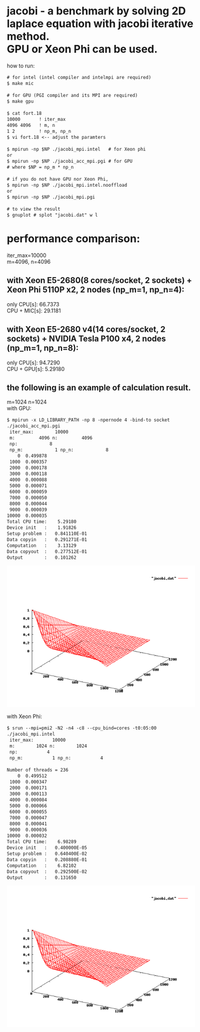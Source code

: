 jacobi - a benchmark by solving 2D laplace equation with jacobi iterative method.  
         GPU or Xeon Phi can be used.  
============
how to run:  
  
    # for intel (intel compiler and intelmpi are required)  
    $ make mic  
    
    # for GPU (PGI compiler and its MPI are required)  
    $ make gpu  
    
    $ cat fort.18  
    10000       ! iter_max  
    4096 4096   ! m, n  
    1 2         ! np_m, np_n  
    $ vi fort.18 <-- adjust the paramters  
    
    $ mpirun -np $NP ./jacobi_mpi.intel   # for Xeon phi  
    or  
    $ mpirun -np $NP ./jacobi_acc_mpi.pgi # for GPU
    # where $NP = np_m * np_n
    
    # if you do not have GPU nor Xeon Phi,
    $ mpirun -np $NP ./jacobi_mpi.intel.nooffload
    or
    $ mpirun -np $NP ./jacobi_mpi.pgi

    # to view the result
    $ gnuplot # splot "jacobi.dat" w l

performance comparison:
============
iter_max=10000  
m=4096, n=4096  
  
with Xeon E5-2680(8 cores/socket, 2 sockets) + Xeon Phi 5110P x2, 2 nodes (np_m=1, np_n=4):
------------
only CPU[s]: 66.7373  
CPU + MIC[s]: 29.1181  
  
with Xeon E5-2680 v4(14 cores/socket, 2 sockets) + NVIDIA Tesla P100 x4, 2 nodes (np_m=1, np_n=8):
------------
only CPU[s]: 94.7290  
CPU + GPU[s]: 5.29180  
  
the following is an example of calculation result.
------------
m=1024 n=1024  
with GPU:  
~~~~
$ mpirun -x LD_LIBRARY_PATH -np 8 -npernode 4 -bind-to socket ./jacobi_acc_mpi.pgi
 iter_max:        10000
 m:         4096 n:         4096
 np:            8
 np_m:            1 np_n:            8
    0  0.499878
 1000  0.000357
 2000  0.000178
 3000  0.000118
 4000  0.000088
 5000  0.000071
 6000  0.000059
 7000  0.000050
 8000  0.000044
 9000  0.000039
10000  0.000035
Total CPU time:    5.29180
Device init   :    1.91826
Setup problem :   0.841110E-01
Data copyin   :   0.291271E-01
Computation   :    3.13129
Data copyout  :   0.277512E-01
Output        :   0.101262
~~~~
![Alt text](jacobi.gpu.gif?raw=true "calculated by GPU")

  
with Xeon Phi:  
~~~~
$ srun --mpi=pmi2 -N2 -n4 -c8 --cpu_bind=cores -t0:05:00 ./jacobi_mpi.intel
 iter_max:       10000
 m:        1024 n:        1024
 np:           4
 np_m:           1 np_n:           4
 
Number of threads = 236
    0  0.499512
 1000  0.000347
 2000  0.000171
 3000  0.000113
 4000  0.000084
 5000  0.000066
 6000  0.000055
 7000  0.000047
 8000  0.000041
 9000  0.000036
10000  0.000032
Total CPU time:    6.98289
Device init   :   0.400000E-05
Setup problem :   0.640400E-02
Data copyin   :   0.208880E-01
Computation   :    6.82102
Data copyout  :   0.292500E-02
Output        :   0.131650
~~~~
![Alt text](jacobi.mic.gif?raw=true "calculated by MIC")
